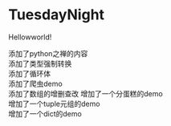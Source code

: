 # TuesdayNight
Hellowworld!

添加了python之禅的内容  
添加了类型强制转换  
添加了循环体  
添加了爬虫demo  
添加了数组的增删查改
增加了一个分蛋糕的demo  
增加了一个tuple元组的demo  
增加了一个dict的demo